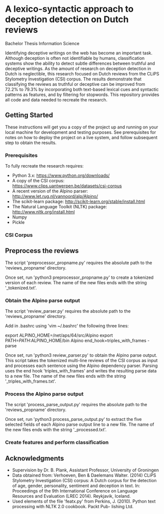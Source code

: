 # A lexico-syntactic approach to deception detection on Dutch reviews
Bachelor Thesis Information Science

Identifying deceptive writings on the web has become an important task. Although deception is often not identifiable by humans, classification systems show the ability to detect subtle differences between truthful and deceptive writings. As the amount of research on deception detection in Dutch is neglectible, this research focused on Dutch reviews from the CLiPS Stylometry Investigation (CSI) corpus. The results demonstrate that classifying the reviews as truthful or deceptive can be improved from 72.2% to 79.3% by incorporating both text-based lexical cues and syntactic patterns as features, and by filtering for stopwords. This repository provides all code and data needed to recreate the research.

## Getting Started

These instructions will get you a copy of the project up and running on your local machine for development and testing purposes. See prerequisites for notes on how to deploy the project on a live system, and follow subsequent step to obtain the results.

### Prerequisites

To fully recreate the research requires:
* Python 3.x: https://www.python.org/downloads/
* A copy of the CSI corpus: https://www.clips.uantwerpen.be/datasets/csi-corpus
* A recent version of the Alpino parser: http://www.let.rug.nl/vannoord/alp/Alpino/
* The scikit-learn package: http://scikit-learn.org/stable/install.html
* The Natural Language Toolkit (NLTK) package: http://www.nltk.org/install.html
* Numpy
* Pickle

### CSI Corpus



## Preprocess the reviews

The script 'preprocessor_propname.py' requires the absolute path to the 'reviews_propname' directory.

Once set, run 'python3 preprocessor_propname.py' to create a tokenized version of each review. The name of the new files ends with the string '_tokenized.txt'.

### Obtain the Alpino parse output

The script 'review_parser.py' requires the absolute path to the 'reviews_propname' directory.

Add in .bashrc using 'vim ~/.bashrc' the following three lines: 

export ALPINO_HOME=/net/aps/64/src/Alpino
export PATH=$PATH:$ALPINO_HOME/bin
Alpino end_hook=triples_with_frames -parse

Once set, run 'python3 review_parser.py' to obtain the Alpino parse output. This script takes the tokenized multi-line reviews of the CSI corpus as input and processes each sentence using the Alpino dependency parser. Parsing uses the end hook 'triples_with_frames' and writes the resulting parse data to a new file. The name of the new files ends with the string '_triples_with_frames.txt'.

### Process the Alpino parse output

The script 'process_parse_output.py' requires the absolute path to the 'reviews_propname' directory.

Once set, run 'python3 process_parse_output.py' to extract the five selected fields of each Alpino parse output line to a new file. The name of the new files ends with the string '_processed.txt'.

### Create features and perform classification



## Acknowledgments

* Supervision by Dr. B. Plank, Assistant Professor, University of Groningen
* Data obtained from: Verhoeven, Ben & Daelemans Walter. (2014) CLiPS Stylometry Investigation (CSI) corpus: A Dutch corpus for the detection of age, gender, personality, sentiment and deception in text. In: Proceedings of the 9th International Conference on Language Resources and Evaluation (LREC 2014). Reykjavik, Iceland.
* Used elements of the file 'featx.py' from Perkins, J. (2010). Python text processing with NLTK 2.0 cookbook. Packt Pub- lishing Ltd.

